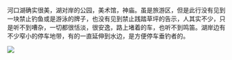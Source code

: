 河口湖确实很美，湖对岸的公园，美术馆，神庙。虽是旅游区，但是此行没有见到一块禁止钓鱼或是游泳的牌子，也没有见到禁止践踏草坪的告示，人其实不少，只是听不到嘈杂，一切都很恬淡，很安逸，路上堵着的车，也听不到鸣笛。湖岸边有不少窄小的停车地带，有的一直延伸到水边，是方便停车垂钓者的。 ​​​​

![](http://note.youdao.com/yws/res/3038/6601B9B6C10F40C582DFC8F1EBD3B1DA)

  


